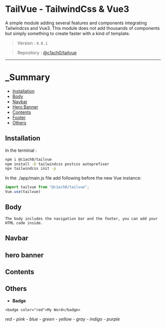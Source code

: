 # TailVue - TailwindCss & Vue3
A simple module adding several features and components integrating Tailwindcss and Vue3. This module does not add thousands of components but simply something to create faster with a kind of template.
> Version : `0.0.1`

> Repository : [@c1ach0/tailvue](https://github.com/C1ach0/tailvue)
---
# _Summary
- [Installation](#installation)
- [Body](#body)
- [Navbar](#navbar)
- [Hero Banner](#hero-banner)
- [Contents](#contents)
- [Footer](#footer)
- [Others](#others)

## Installation
In the terminal :
```sh
npm i @c1ach0/tailvue 
npm install -D tailwindcss postcss autoprefixer
npx tailwindcss init -p
```
In the ./app/main.js file add following before the new Vue instance:
```ts
import tailvue from "@c1ach0/tailvue";
Vue.use(tailvue)
```
## Body
``The body includes the navigation bar and the footer, you can add your HTML code inside.``

## Navbar

## hero banner

## Contents

## Others

-  **Badge**
```vue
<badge color="red">My Word</badge>
```
_red - pink - blue - green - yellow - gray - indigo - purple_


<!-- # _Contributions

[C1ach0](https://github.com/c1ach0) -->